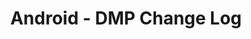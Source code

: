 ---
layout:         "android-dmp-changelog"
title:          "Android - DMP Change Log"
lead:           ""
description:    ""
keywords:       ""
permalink:      android/dmp/changelog/
lang:           "en"
---